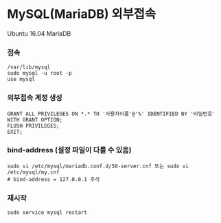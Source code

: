 # MySQL(MariaDB) 외부접속
Ubuntu 16.04 MariaDB

### 접속
```
/var/lib/mysql
sudo mysql -u root -p
use mysql
```

### 외부접속 계정 생성
```
GRANT ALL PRIVILEGES ON *.* TO '사용자이름'@'%' IDENTIFIED BY '비밀번호' WITH GRANT OPTION;
FLUSH PRIVILEGES;
EXIT;
```  

<!-- ### db 테이블 설정
생성한 계정 아이디로 db 테이블에 INSERT 하거나 기존 계정을 수정한다.
```
UPDATE db SET Host='%' WHERE User = 'vada' AND Host = '127.0.0.1';
``` -->

<!-- ### 적용
```
flush privileges;
``` -->

### bind-address (설정 파일이 다를 수 있음)
```
sudo vi /etc/mysql/mariadb.conf.d/50-server.cnf 또는 sudo vi /etc/mysql/my.cnf
# bind-address = 127.0.0.1 주석
```

### 재시작
```
sudo service mysql restart
```
